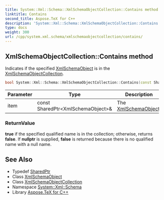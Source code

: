 ```yaml
---
title: System::Xml::Schema::XmlSchemaObjectCollection::Contains method
linktitle: Contains
second_title: Aspose.TeX for C++
description: 'System::Xml::Schema::XmlSchemaObjectCollection::Contains method. Indicates if the specified XmlSchemaObject is in the XmlSchemaObjectCollection in C++.'
type: docs
weight: 300
url: /cpp/system.xml.schema/xmlschemaobjectcollection/contains/
---
```

## XmlSchemaObjectCollection::Contains method


Indicates if the specified [XmlSchemaObject](../../xmlschemaobject/) is in the [XmlSchemaObjectCollection](../).

```cpp
bool System::Xml::Schema::XmlSchemaObjectCollection::Contains(const SharedPtr<XmlSchemaObject> &item)
```


| Parameter | Type | Description |
| --- | --- | --- |
| item | const SharedPtr\<XmlSchemaObject\>\& | The [XmlSchemaObject](../../xmlschemaobject/). |

### ReturnValue

**true** if the specified qualified name is in the collection; otherwise, returns **false**. If **nullptr** is supplied, **false** is returned because there is no qualified name with a null name.

## See Also

* Typedef [SharedPtr](../../../system/sharedptr/)
* Class [XmlSchemaObject](../../xmlschemaobject/)
* Class [XmlSchemaObjectCollection](../)
* Namespace [System::Xml::Schema](../../)
* Library [Aspose.TeX for C++](../../../)
